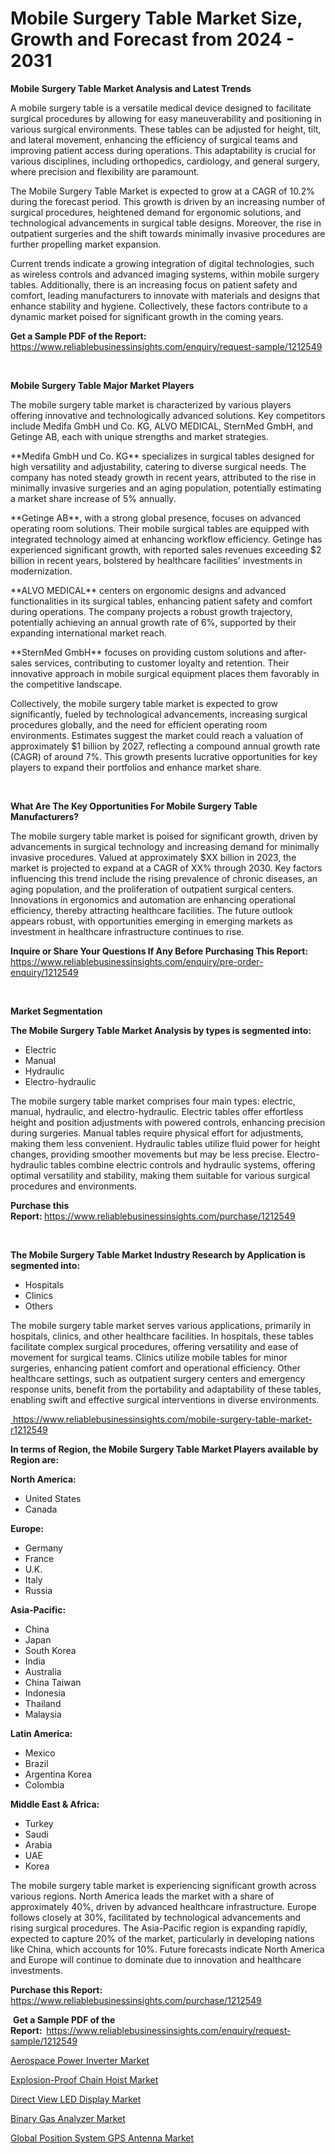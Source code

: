 <p><h1>Mobile Surgery Table Market Size, Growth and Forecast from 2024 - 2031</h1></p><p><strong>Mobile Surgery Table Market Analysis and Latest Trends</strong></p>
<p><p>A mobile surgery table is a versatile medical device designed to facilitate surgical procedures by allowing for easy maneuverability and positioning in various surgical environments. These tables can be adjusted for height, tilt, and lateral movement, enhancing the efficiency of surgical teams and improving patient access during operations. This adaptability is crucial for various disciplines, including orthopedics, cardiology, and general surgery, where precision and flexibility are paramount.</p><p>The Mobile Surgery Table Market is expected to grow at a CAGR of 10.2% during the forecast period. This growth is driven by an increasing number of surgical procedures, heightened demand for ergonomic solutions, and technological advancements in surgical table designs. Moreover, the rise in outpatient surgeries and the shift towards minimally invasive procedures are further propelling market expansion. </p><p>Current trends indicate a growing integration of digital technologies, such as wireless controls and advanced imaging systems, within mobile surgery tables. Additionally, there is an increasing focus on patient safety and comfort, leading manufacturers to innovate with materials and designs that enhance stability and hygiene. Collectively, these factors contribute to a dynamic market poised for significant growth in the coming years.</p></p>
<p><strong>Get a Sample PDF of the Report:&nbsp;</strong> <a href="https://www.reliablebusinessinsights.com/enquiry/request-sample/1212549?utm_campaign=60&utm_medium=2&utm_source=Github&utm_content=ia&utm_term=06102024&utm_id=mobile-surgery-table">https://www.reliablebusinessinsights.com/enquiry/request-sample/1212549</a></p>
<p>&nbsp;</p>
<p><strong>Mobile Surgery Table Major Market Players</strong></p>
<p><p>The mobile surgery table market is characterized by various players offering innovative and technologically advanced solutions. Key competitors include Medifa GmbH und Co. KG, ALVO MEDICAL, SternMed GmbH, and Getinge AB, each with unique strengths and market strategies.</p><p>**Medifa GmbH und Co. KG** specializes in surgical tables designed for high versatility and adjustability, catering to diverse surgical needs. The company has noted steady growth in recent years, attributed to the rise in minimally invasive surgeries and an aging population, potentially estimating a market share increase of 5% annually.</p><p>**Getinge AB**, with a strong global presence, focuses on advanced operating room solutions. Their mobile surgical tables are equipped with integrated technology aimed at enhancing workflow efficiency. Getinge has experienced significant growth, with reported sales revenues exceeding $2 billion in recent years, bolstered by healthcare facilities' investments in modernization.</p><p>**ALVO MEDICAL** centers on ergonomic designs and advanced functionalities in its surgical tables, enhancing patient safety and comfort during operations. The company projects a robust growth trajectory, potentially achieving an annual growth rate of 6%, supported by their expanding international market reach.</p><p>**SternMed GmbH** focuses on providing custom solutions and after-sales services, contributing to customer loyalty and retention. Their innovative approach in mobile surgical equipment places them favorably in the competitive landscape.</p><p>Collectively, the mobile surgery table market is expected to grow significantly, fueled by technological advancements, increasing surgical procedures globally, and the need for efficient operating room environments. Estimates suggest the market could reach a valuation of approximately $1 billion by 2027, reflecting a compound annual growth rate (CAGR) of around 7%. This growth presents lucrative opportunities for key players to expand their portfolios and enhance market share.</p></p>
<p>&nbsp;</p>
<p><strong>What Are The Key Opportunities For Mobile Surgery Table Manufacturers?</strong></p>
<p><p>The mobile surgery table market is poised for significant growth, driven by advancements in surgical technology and increasing demand for minimally invasive procedures. Valued at approximately $XX billion in 2023, the market is projected to expand at a CAGR of XX% through 2030. Key factors influencing this trend include the rising prevalence of chronic diseases, an aging population, and the proliferation of outpatient surgical centers. Innovations in ergonomics and automation are enhancing operational efficiency, thereby attracting healthcare facilities. The future outlook appears robust, with opportunities emerging in emerging markets as investment in healthcare infrastructure continues to rise.</p></p>
<p><strong>Inquire or Share Your Questions If Any Before Purchasing This Report:</strong> <a href="https://www.reliablebusinessinsights.com/enquiry/pre-order-enquiry/1212549?utm_campaign=60&utm_medium=2&utm_source=Github&utm_content=ia&utm_term=06102024&utm_id=mobile-surgery-table">https://www.reliablebusinessinsights.com/enquiry/pre-order-enquiry/1212549</a></p>
<p>&nbsp;</p>
<p><strong>Market Segmentation</strong></p>
<p><strong>The Mobile Surgery Table Market Analysis by types is segmented into:</strong></p>
<p><ul><li>Electric</li><li>Manual</li><li>Hydraulic</li><li>Electro-hydraulic</li></ul></p>
<p><p>The mobile surgery table market comprises four main types: electric, manual, hydraulic, and electro-hydraulic. Electric tables offer effortless height and position adjustments with powered controls, enhancing precision during surgeries. Manual tables require physical effort for adjustments, making them less convenient. Hydraulic tables utilize fluid power for height changes, providing smoother movements but may be less precise. Electro-hydraulic tables combine electric controls and hydraulic systems, offering optimal versatility and stability, making them suitable for various surgical procedures and environments.</p></p>
<p><strong>Purchase this Report:&nbsp;</strong><a href="https://www.reliablebusinessinsights.com/purchase/1212549?utm_campaign=60&utm_medium=2&utm_source=Github&utm_content=ia&utm_term=06102024&utm_id=mobile-surgery-table">https://www.reliablebusinessinsights.com/purchase/1212549</a></p>
<p>&nbsp;</p>
<p><strong>The Mobile Surgery Table Market Industry Research by Application is segmented into:</strong></p>
<p><ul><li>Hospitals</li><li>Clinics</li><li>Others</li></ul></p>
<p><p>The mobile surgery table market serves various applications, primarily in hospitals, clinics, and other healthcare facilities. In hospitals, these tables facilitate complex surgical procedures, offering versatility and ease of movement for surgical teams. Clinics utilize mobile tables for minor surgeries, enhancing patient comfort and operational efficiency. Other healthcare settings, such as outpatient surgery centers and emergency response units, benefit from the portability and adaptability of these tables, enabling swift and effective surgical interventions in diverse environments.</p></p>
<p><a href="https://www.reliablebusinessinsights.com/mobile-surgery-table-market-r1212549?utm_campaign=60&utm_medium=2&utm_source=Github&utm_content=ia&utm_term=06102024&utm_id=mobile-surgery-table">&nbsp;https://www.reliablebusinessinsights.com/mobile-surgery-table-market-r1212549</a></p>
<p><strong>In terms of Region, the Mobile Surgery Table Market Players available by Region are:</strong></p>
<p>
    <p> <strong> North America: </strong>
        <ul>
            <li>United States</li>
            <li>Canada</li>
        </ul>
        </p> 
    <p> <strong> Europe: </strong>
        <ul>
            <li>Germany</li>
            <li>France</li>
            <li>U.K.</li>
            <li>Italy</li>
            <li>Russia</li>
        </ul>
        </p> 
    <p> <strong> Asia-Pacific: </strong>
        <ul>
            <li>China</li>
            <li>Japan</li>
            <li>South Korea</li>
            <li>India</li>
            <li>Australia</li>
            <li>China Taiwan</li>
            <li>Indonesia</li>
            <li>Thailand</li>
            <li>Malaysia</li>
        </ul>
        </p> 
    <p> <strong> Latin America: </strong>
        <ul>
            <li>Mexico</li>
            <li>Brazil</li>
            <li>Argentina Korea</li>
            <li>Colombia</li>
        </ul>
        </p> 
    <p> <strong> Middle East & Africa: </strong>
        <ul>
            <li>Turkey</li>
            <li>Saudi</li>
            <li>Arabia</li>
            <li>UAE</li>
            <li>Korea</li>
        </ul>
    </p>
    </p>
<p><p>The mobile surgery table market is experiencing significant growth across various regions. North America leads the market with a share of approximately 40%, driven by advanced healthcare infrastructure. Europe follows closely at 30%, facilitated by technological advancements and rising surgical procedures. The Asia-Pacific region is expanding rapidly, expected to capture 20% of the market, particularly in developing nations like China, which accounts for 10%. Future forecasts indicate North America and Europe will continue to dominate due to innovation and healthcare investments.</p></p>
<p><strong>Purchase this Report: </strong><a href="https://www.reliablebusinessinsights.com/purchase/1212549?utm_campaign=60&utm_medium=2&utm_source=Github&utm_content=ia&utm_term=06102024&utm_id=mobile-surgery-table">https://www.reliablebusinessinsights.com/purchase/1212549</a></p>
<p>&nbsp;<strong>Get a Sample PDF of the Report:&nbsp;&nbsp;</strong><a href="https://www.reliablebusinessinsights.com/enquiry/request-sample/1212549?utm_campaign=60&utm_medium=2&utm_source=Github&utm_content=ia&utm_term=06102024&utm_id=mobile-surgery-table">https://www.reliablebusinessinsights.com/enquiry/request-sample/1212549</a></p>
<p><strong></strong></p>
<p><p><a href="https://issuu.com/reportprime-2/docs/aerospace-power-inverter-market-siz_97a539c66ba6ca?utm_campaign=60&utm_medium=2&utm_source=Github&utm_content=ia&utm_term=06102024&utm_id=mobile-surgery-table">Aerospace Power Inverter Market</a></p><p><a href="https://github.com/MelgarBasny/Market-Research-Report-List-1/blob/main/explosion-proof-chain-hoist-market.md?utm_campaign=60&utm_medium=2&utm_source=Github&utm_content=ia&utm_term=06102024&utm_id=mobile-surgery-table">Explosion-Proof Chain Hoist Market</a></p><p><a href="https://www.linkedin.com/pulse/unlocking-growth-potential-strategic-analysis-direct-view-led-5xzfe?utm_campaign=60&utm_medium=2&utm_source=Github&utm_content=ia&utm_term=06102024&utm_id=mobile-surgery-table">Direct View LED Display Market</a></p><p><a href="https://www.linkedin.com/pulse/binary-gas-analyzer-market-global-regional-analysis-focus-qvnpe?utm_campaign=60&utm_medium=2&utm_source=Github&utm_content=ia&utm_term=06102024&utm_id=mobile-surgery-table">Binary Gas Analyzer Market</a></p><p><a href="https://issuu.com/reportprime-2/docs/global-position-system-gps-antenna-_841deaffb3ee6a?utm_campaign=60&utm_medium=2&utm_source=Github&utm_content=ia&utm_term=06102024&utm_id=mobile-surgery-table">Global Position System GPS Antenna Market</a></p></p>